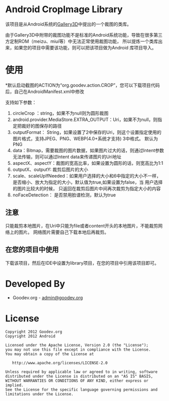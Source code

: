 Android CropImage Library
==========================

该项目是从Android系统的[Gallery3D][1]中提出的一个裁图的类库。

由于Gallery3D中附带的裁图功能不是标准的Android系统功能，导致在很多第三方定制ROM（meizu、miui等）中无法正常使用裁图功能，
所以提炼一个类库出来，如果您的项目中需要该功能，则可以把该项目做为Android 库项目导入。

使用
=====

*默认启动截图的ACTION为“org.goodev.action.CROP”，您可以下载项目代码后，自己在AndroidManifest.xml中修改

支持如下参数：
  1. circleCrop ：string，如果不为null则为圆形裁图
  2. android.provider.MediaStore.EXTRA_OUTPUT：Uri，如果不为null，则指定把裁好的图保存的路径
  3. outputFormat： String，如果设置了2中保存的Uri，则这个设置指定使用的图片格式，支持JPEG、PNG、WEBP(4.0+系统才支持) 3中格式。
           默认为PNG
  4. data：Bitmap，需要裁图的图片数据，如果图片过大的话，则通过Intent参数无法传输，则可以通过Intent data来传递图片的Uri地址
  5. aspectX、aspectY：裁图的宽高比率，如果设置为圆形的话，则宽高比为1:1
  6. outputX、outputY: 裁剪后图片的大小
  7. scale、scaleUpIfNeeded：如果用户选择的大小和6中指定的大小不一样，是否缩小、放大为指定的大小，默认值为true,如果设置为false，当
       用户选择的图片比较大的时候， 只返回在裁剪后图片中间再次裁剪为指定大小的内容
  8. noFaceDetection： 是否禁用脸谱检测，默认为true
  
  

注意
-------

只能裁剪本地图片，在Uri中只能为file或者content开头的本地图片，不能裁剪网络上的图片。
网络图片需要自己下载本地后再裁剪。

在您的项目中使用
-------------------------

下载该项目，然后在IDE中设置为library项目，在您的项目中引用该项目即可。


Developed By
============

 * Goodev.org - <admin@goodev.org>


License
=======

    Copyright 2012 Goodev.org
    Copyright 2012 Android

    Licensed under the Apache License, Version 2.0 (the "License");
    you may not use this file except in compliance with the License.
    You may obtain a copy of the License at

       http://www.apache.org/licenses/LICENSE-2.0

    Unless required by applicable law or agreed to in writing, software
    distributed under the License is distributed on an "AS IS" BASIS,
    WITHOUT WARRANTIES OR CONDITIONS OF ANY KIND, either express or implied.
    See the License for the specific language governing permissions and
    limitations under the License.






 [1]: https://android.googlesource.com/platform/packages/apps/Gallery3D/
